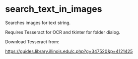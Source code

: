 # search_text_in_images
Searches images for text string.

Requires Tesseract for OCR and tkinter for folder dialog.

Download Tesseract from:

https://guides.library.illinois.edu/c.php?g=347520&p=4121425
